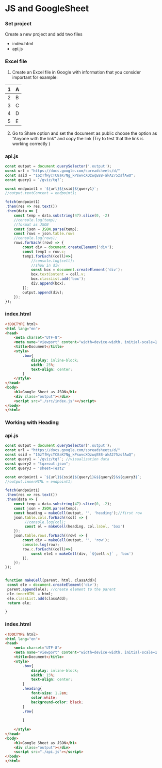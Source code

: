# JS and GoogleSheet

### Set project
Create a new project and add two files 
- index.html
- api.js

### Excel file
1. Create an Excel file in Google with information that you consider important for example: 

|1            | A                                                             |
| ----------------- | ------------------------------------------------------------------ |
| 2 | B |
| 3 | C |
| 4 | D |
| 5 | E |

2. Go to Share option and set the document as public choose the option as “Anyone with the link” and copy the link (Try to test that the link is working correctly )

### api.js
```js
const output = document.querySelector('.output');
const url = "https://docs.google.com/spreadsheets/d/"
const ssid = "16zTfHycTC8aK7Ng_kPswvcXQzwqE8B-akA275zsfAwQ";
const query1 = `/gviz/tq?`;

const endpoint1 = `${url}${ssid}${query1}`;
//output.textContent = endpoint1;

fetch(endpoint1)
.then(res => res.text())
.then(data => {
    const temp = data.substring(47).slice(0, -2)
    //console.log(temp);
    //format as JSON
    const json = JSON.parse(temp);
    const rows = json.table.rows
    //console.log(rows);
    rows.forEach((row) => {
        const div = document.createElement('div');
        const temp1 = row.c;
        temp1.forEach((cell)=>{
            //console.log(cell);
            //show in div
            const box = document.createElement('div');
            box.textContent = cell.v;
            box.classList.add('box');
            div.append(box);
        });
        output.append(div);
    });
});
```

### index.html
``` html
<!DOCTYPE html>
<html lang="en">
<head>
    <meta charset="UTF-8">
    <meta name="viewport" content="width=device-width, initial-scale=1.0">
    <title>Document</title>
    <style>
        .box{
            display: inline-block;
            width: 25%;
            text-align: center;
        }
    </style>
</head>
<body>
    <h1>Google Sheet as JSON</h1>
    <div class="output"></div>
    <script src="./src/index.js"></script>
</body>
</html>
```

### Working with Heading 

### api.js
```js
const output = document.querySelector('.output');
const url = "https://docs.google.com/spreadsheets/d/"
const ssid = "16zTfHycTC8aK7Ng_kPswvcXQzwqE8B-akA275zsfAwQ";
const query1 = `/gviz/tq?`; //visualization data
const query2 = "tqx=out:json";
const query3 = 'sheet=Test2'

const endpoint1 = `${url}${ssid}${query1}&${query2}&${query3}`;
//output.innerHTML = endpoint1;

fetch(endpoint1)
.then(res => res.text())
.then(data => {
    const temp = data.substring(47).slice(0, -2); 
    const json = JSON.parse(temp);
    const heading = makeCell(output, '', 'heading');//first row
    json.table.cols.forEach((col) => {
         //console.log(col);
         const el = makeCell(heading, col.label, 'box')
    });
    json.table.rows.forEach((row) => {
        const div = makeCell(output, '', 'row');
        console.log(row);
        row.c.forEach((cell)=>{
            const ele1 = makeCell(div, `${cell.v}` , 'box')      
        });
    });
});


function makeCell(parent, html, classAdd){
 const ele = document.createElement('div');
 parent.append(ele); //create element to the parent
 ele.innerHTML = html;
 ele.classList.add(classAdd);
 return ele;

}
```
### index.html
```html
<!DOCTYPE html>
<html lang="en">
<head>
    <meta charset="UTF-8">
    <meta name="viewport" content="width=device-width, initial-scale=1.0">
    <title>Document</title>
    <style>
        .box{
            display: inline-block;
            width: 15%;
            text-align: center;
        }
        .heading{
            font-size: 1.2em;
            color:white;
            background-color: black;
        }
        .row{
            
        }
        
    </style>
</head>
<body>
    <h1>Google Sheet as JSON</h1>
    <div class="output"></div>
    <script src="./api.js"></script>
</body>
</html>
```